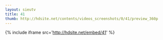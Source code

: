 ```yaml
---
layout: sieutv
title: 41
thumb: http://hdsite.net/contents/videos_screenshots/0/41/preview_360p.mp4.jpg
---
```

{% include iframe src='http://hdsite.net/embed/41' %}
 
